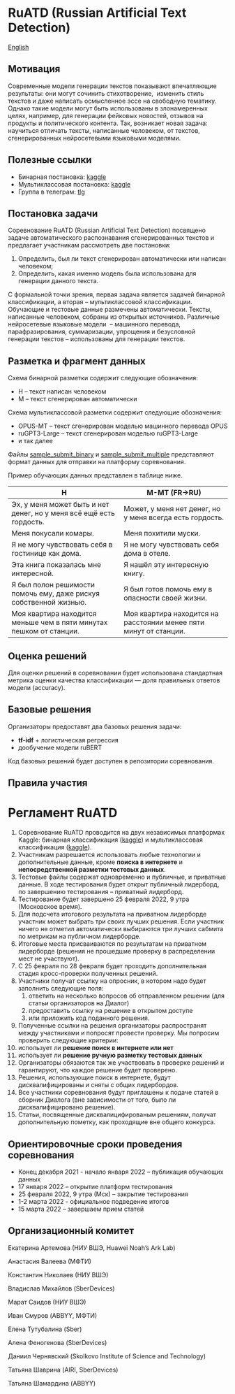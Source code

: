 

# RuATD (Russian Artificial Text Detection)

[English](https://github.com/dialogue-evaluation/RuATD/blob/main/en_README.md)



## Мотивация

Современные модели генерации текстов показывают впечатляющие результаты: они могут сочинить стихотворение,  изменить стиль текстов и даже написать осмысленное эссе на свободную тематику. Однако такие модели могут быть использованы в злонамеренных целях, например, для генерации фейковых новостей, отзывов на продукты и политического контента. Так, возникает новая задача: научиться отличать тексты, написанные человеком, от текстов, сгенерированных нейросетевыми языковыми моделями. 

## Полезные ссылки

- Бинарная постановка: [kaggle](https://www.kaggle.com/c/ruatd-2022-bi/)
- Мультиклассовая постановка: [kaggle](https://www.kaggle.com/c/ruatd-2022-multi-task/)
- Группа в телеграм: [tlg](https://t.me/ruatd)

## Постановка задачи

Соревнование RuATD (Russian Artificial Text Detection) посвящено задаче автоматического распознавания сгенерированных текстов и предлагает участникам рассмотреть две постановки:

1. Определить, был ли текст сгенерирован автоматически или написан человеком;
2. Определить, какая именно модель была использована для генерации данного текста.

С формальной точки зрения, первая задача является задачей бинарной классификации, а вторая – мультиклассовой классификации. Обучающие и тестовые данные размечены автоматически. Тексты, написанные человеком, собраны из открытых источников. Различные нейросетевые языковые модели  – машинного перевода, парафразирования, суммаризации, упрощения и безусловной генерации текстов – использованы для генерации текстов. 

## Разметка и фрагмент данных

Схема бинарной разметки содержит следующие обозначения:

- H – текст написан человеком
- M – текст сгенерирован автоматически

Схема мультиклассовой разметки содержит следующие обозначения:

- OPUS-MT – текст сгенерирован моделью машинного перевода OPUS
- ruGPT3-Large – текст сгенерирован моделью ruGPT3-Large
- и так далее

Файлы [sample_submit_binary](https://github.com/dialogue-evaluation/RuATD/blob/main/sample_submit_binary.csv) и [sample_submit_multiple](https://github.com/dialogue-evaluation/RuATD/blob/main/sample_submit_multiple.csv) представляют формат данных для отправки на платформу соревнования. 

Пример обучающих данных представлен в таблице ниже. 

| H | M-MT (FR→RU) |
| --- | --- |
| Эх, у меня может быть и нет денег, но у меня всё ещё есть гордость. | Может, у меня нет денег, но у меня всегда есть гордость. |
| Меня покусали комары. | Меня похитили муски. |
| Я не могу чувствовать себя в гостинице как дома. | Я не могу чувствовать себя дома в отеле. |
| Эта книга показалась мне интересной. | Я нашёл эту интересную книгу. |
| Я был полон решимости помочь ему, даже рискуя собственной жизнью. | Я был готов помочь ему в опасности своей жизни. |
| Моя квартира находится меньше чем в пяти минутах пешком от станции. | Моя квартира находится на расстоянии менее пяти минут от станции. |

## Оценка решений

Для оценки решений в соревновании будет использована стандартная метрика оценки качества классификации — доля правильных ответов модели (accuracy).

## Базовые решения

Организаторы предоставят два базовых решения задачи:

- **tf-idf** + логистическая регрессия
- дообучение модели ruBERT

Код базовых решений будет доступен в репозитории соревнования. 

## Правила участия

# Регламент RuATD

1. Соревнование RuATD проводится на двух независимых платформах Kaggle:  бинарная классификация ([kaggle](https://www.kaggle.com/c/ruatd-2022-bi)) и мультиклассовая классификация ([kaggle](https://www.kaggle.com/c/ruatd-2022-multi-task/overview)).
2. Участникам разрешается использовать любые технологии и дополнительные данные, кроме **поиска в интернете** и **непосредственной разметки тестовых данных**. 
3. Тестовые файлы содержат одновременно и публичные, и приватные данные. В ходе тестирования будет открыт публичный лидерборд, по завершению тестирования – приватный лидерборд. 
4. Тестирование будет завершено 25 февраля 2022, 9 утра (Московское время). 
5. Для подсчета итогового результата на приватном лидерборде участник может выбрать три своих лучших решения. Если участник ничего не отметил автоматически выбираются три лучших сабмита по метрикам на публичном лидерборде.
6. Итоговые места присваиваются по результатам на приватном лидерборде (решения не прошедшие проверку в распределении мест не участвуют). 
7. С 25 февраля по 28 февраля будет проходить дополнительная стадия кросс-проверки полученных решений.
8. Участники получат ссылку на опросник,  в котором надо будет заполнить следующие поля: 
    1.  ответить на несколько вопросов об отправленном решении (для статьи организаторов на Диалог)
    2.  предоставить ссылку на решение в открытом доступе 
    3. или приложить код поданного решения. 
9. Полученные ссылки на решения организаторы распространят между участниками и попросят провести проверку. Мы попросим проверить следующие критерии: 
  1.  использует ли **решение поиск в интернете или нет**
  2.  использует ли **решение ручную разметку тестовых данных**
11. Организаторы обязаются так же участвовать в проверке решений и гарантируют, что каждое решение будет проверено. 
12. Решения, использующие поиск в интернете, будут дисквалифицированы и сняты с общих лидербордов.
13. Все участники соревнования будут приглашены к подаче статей в сборник Диалога (вне зависимости от того, было ли дисквалифицировано решение).
14. Статьи, посвященные дисквалицифированым решениям, получат дополнительную пометку, как проходящие вне общего конкурса.

## Ориентировочные сроки проведения соревнования

- Конец декабря 2021 - начало января 2022 – публикация обучающих данных
- 17 января 2022 – открытие платформ тестирования
- 25 февраля 2022, 9 утра (Мск) – закрытие тестирования
- 1-2 марта 2022 - официальное подведение итогов
- 15 марта 2022 – завершаем прием статей

## Организационный комитет

Екатерина Артемова (НИУ ВШЭ, Huawei Noah’s Ark Lab)

Анастасия  Валеева (МФТИ)

Константин Николаев (НИУ ВШЭ)

Владислав Михайлов (SberDevices)

Марат Саидов (НИУ ВШЭ)

Иван Смуров (ABBYY, МФТИ)

Елена Тутубалина (Sber)

Алена Феногенова (SberDevices)

Даниил Чернявский (Skolkovo Institute of Science and Technology)

Татьяна Шаврина (AIRI, SberDevices)

Татьяна Шамардина (ABBYY)

